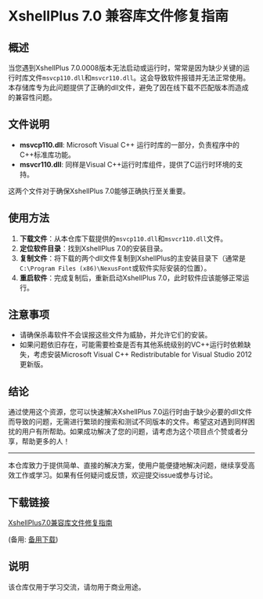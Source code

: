 # XshellPlus 7.0 兼容库文件修复指南

## 概述

当您遇到XshellPlus 7.0.0008版本无法启动或运行时，常常是因为缺少关键的运行时库文件`msvcp110.dll`和`msvcr110.dll`。这会导致软件报错并无法正常使用。本存储库专为此问题提供了正确的dll文件，避免了因在线下载不匹配版本而造成的兼容性问题。

## 文件说明

- **msvcp110.dll**: Microsoft Visual C++ 运行时库的一部分，负责程序中的C++标准库功能。
- **msvcr110.dll**: 同样是Visual C++运行时库组件，提供了C运行时环境的支持。

这两个文件对于确保XshellPlus 7.0能够正确执行至关重要。

## 使用方法

1. **下载文件**：从本仓库下载提供的`msvcp110.dll`和`msvcr110.dll`文件。
2. **定位软件目录**：找到XshellPlus 7.0的安装目录。
3. **复制文件**：将下载的两个dll文件复制到XshellPlus的主安装目录下（通常是`C:\Program Files (x86)\NexusFont`或软件实际安装的位置）。
4. **重启软件**：完成复制后，重新启动XshellPlus 7.0，此时软件应该能够正常运行。

## 注意事项

- 请确保杀毒软件不会误报这些文件为威胁，并允许它们的安装。
- 如果问题依旧存在，可能需要检查是否有其他系统级别的VC++运行时依赖缺失，考虑安装Microsoft Visual C++ Redistributable for Visual Studio 2012更新版。

## 结论

通过使用这个资源，您可以快速解决XshellPlus 7.0运行时由于缺少必要的dll文件而导致的问题，无需进行繁琐的搜索和测试不同版本的文件。希望这对遇到同样困扰的用户有所帮助。如果成功解决了您的问题，请考虑为这个项目点个赞或者分享，帮助更多的人！

---

本仓库致力于提供简单、直接的解决方案，使用户能便捷地解决问题，继续享受高效工作或学习。如果有任何疑问或反馈，欢迎提交issue或参与讨论。

## 下载链接
[XshellPlus7.0兼容库文件修复指南](https://pan.quark.cn/s/69fe5b95898b) 

(备用: [备用下载](https://pan.baidu.com/s/1N7LUX6iy1TcKDHrXEJwOCg?pwd=1234))

## 说明

该仓库仅用于学习交流，请勿用于商业用途。
